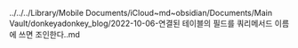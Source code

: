 ../../../Library/Mobile Documents/iCloud~md~obsidian/Documents/Main Vault/donkeyadonkey_blog/2022-10-06-연결된 테이블의 필드를 쿼리메서드 이름에 쓰면 조인한다..md